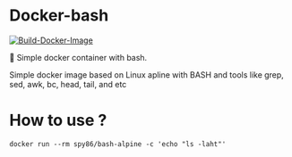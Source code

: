 # Docker-bash
[![Build-Docker-Image](https://github.com/spy86/docker-bash/actions/workflows/main.yml/badge.svg)](https://github.com/spy86/docker-bash/actions/workflows/main.yml)

🐳 Simple docker container with bash.<br/>

Simple docker image based on Linux apline with BASH and tools like grep, sed, awk, bc, head, tail, and etc

# How to use ?

```
docker run --rm spy86/bash-alpine -c 'echo "ls -laht"'
```
